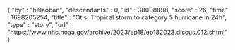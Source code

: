 {
  "by" : "helaoban",
  "descendants" : 0,
  "id" : 38008898,
  "score" : 26,
  "time" : 1698205254,
  "title" : "Otis: Tropical storm to category 5 hurricane in 24h",
  "type" : "story",
  "url" : "https://www.nhc.noaa.gov/archive/2023/ep18/ep182023.discus.012.shtml"
}

